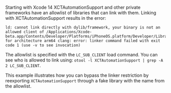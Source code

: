 Starting with Xcode 14 XCTAutomationSupport and other private frameworks have an allowlist of libraries that can link with them. Linking with XCTAutomationSupport results in the error:

```
ld: cannot link directly with dylib/framework, your binary is not an allowed client of /Applications/Xcode-beta.app/Contents/Developer/Platforms/iPhoneOS.platform/Developer/Library/PrivateFrameworks/XCTAutomationSupport.framework/XCTAutomationSupport for architecture arm64 clang: error: linker command failed with exit code 1 (use -v to see invocation)
```

The allowlist is specified with the `LC_SUB_CLIENT` load command. You can see who is allowed to link using: `otool -l XCTAutomationSupport | grep -A 2 LC_SUB_CLIENT`.

This example illustrates how you can bypass the linker restriction by reexporting `XCTAutomationSupport` through a fake library with the name from the allowlist.
